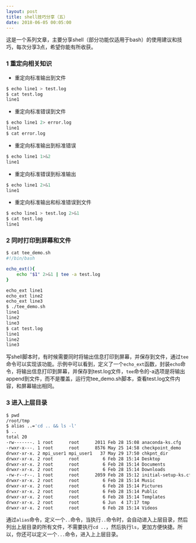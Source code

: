 ```yaml
---
layout: post
title: shell技巧分享（五）
date: 2018-06-05 00:05:00
---
```


这是一个系列文章，主要分享shell（部分功能仅适用于bash）的使用建议和技巧，每次分享3点，希望你能有所收获。

### 1 重定向相关知识

- 重定向标准输出到文件

```bash
$ echo line1 > test.log
$ cat test.log
line1
```

- 重定向标准错误到文件

```bash
$ echo line1 2> error.log
line1
$ cat error.log
```

- 重定向标准输出到标准错误

```bash
$ echo line1 1>&2
line1
```

- 重定向标准错误到标准输出

```bash
$ echo line1 2>&1
line1
```

- 重定向标准输出和标准错误到文件

```bash
$ echo line1 > test.log 2>&1
$ cat test.log
line1
```

### 2 同时打印到屏幕和文件

```bash
$ cat tee_demo.sh
#!/bin/bash

echo_ext(){
    echo "$1" 2>&1 | tee -a test.log
}

echo_ext line1
echo_ext line2
echo_ext line3
$ ./tee_demo.sh
line1
line2
line3
$ cat test.log
line1
line2
line3
```

写shell脚本时，有时候需要同时将输出信息打印到屏幕，并保存到文件，通过`tee`命令可以实现该功能。示例中可以看到，定义了一个`echo_ext`函数，封装`echo`命令，将输出信息打印到屏幕，并保存到test.log文件，`tee`命令的-a选项是将输出append到文件，而不是覆盖，运行完tee_demo.sh脚本，查看test.log文件内容，和屏幕输出相同。

### 3 进入上层目录

```bash
$ pwd
/root/tmp
$ alias ..='cd .. && ls -l'
$ ..
total 20
-rw-------. 1 root      root      2011 Feb 28 15:08 anaconda-ks.cfg
-rwxr-x---. 1 root      root      8576 May 25 14:58 checkpoint_demo
drwxr-xr-x. 2 mpi_user1 mpi_user1   37 May 29 17:50 chkpnt_dir
drwxr-xr-x. 2 root      root         6 Feb 28 15:14 Desktop
drwxr-xr-x. 2 root      root         6 Feb 28 15:14 Documents
drwxr-xr-x. 2 root      root         6 Feb 28 15:14 Downloads
-rw-r--r--. 1 root      root      2059 Feb 28 15:12 initial-setup-ks.cfg
drwxr-xr-x. 2 root      root         6 Feb 28 15:14 Music
drwxr-xr-x. 2 root      root         6 Feb 28 15:14 Pictures
drwxr-xr-x. 2 root      root         6 Feb 28 15:14 Public
drwxr-xr-x. 2 root      root         6 Feb 28 15:14 Templates
drwxr-xr-x. 2 root      root         6 Jun  4 17:17 tmp
drwxr-xr-x. 2 root      root         6 Feb 28 15:14 Videos
```

通过`alias`命令，定义一个`..`命令，当执行`..`命令时，会自动进入上层目录，然后列出上层目录的所有文件，不需要执行`cd ..`，然后执行`ls`，更加方便快捷。所以，你还可以定义一个`...`命令，进入上上层目录。
